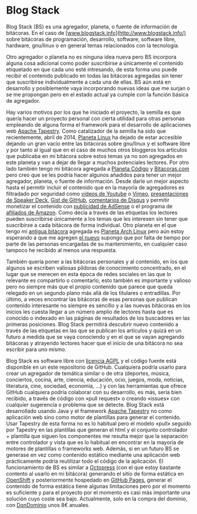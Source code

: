 # Blog Stack

Blog Stack (BS) es una agregador, planeta, o fuente de información de bitácoras. En el caso de [www.blogstack.info](http://www.blogstack.info/) sobre bitácoras de 
programación, desarrollo, software, software libre, hardware, gnu/linux o en general temas relacionados con la tecnología.

Otro agregador o planeta no es ninguna idea nueva pero BS incorpora alguna cosa adicional como poder suscribirse a únicamente el contenido etiquetado en que cada uno
esté intresando, de esta forma uno puede recibir el contenido publicado en todas las bitácoras agregadas sin tener que suscribirse individualmente a cada una de ellas. 
BS aún está en desarrollo y posiblemente vaya incorporando nuevas ideas que me surjan o se me propongan pero en el estado actual ya cumple con la función básica de agregador.
 
Hay varios motivos por los que he iniciado el proyecto, la semilla es que quería hacer un proyecto personal con cierta utilidad para otras personas empleando de alguna forma 
el framework para el desarrollo de aplicaciones web [Apache Tapestry](http://tapestry.apache.org/). Como catalizador de la semilla ha sido que recientemente, abril de 2014,
[Planeta Linux](http://planetalinux.org/) ha dejado de estar accesible dejando un gran vacío entre las bitácoras sobre gnu/linux y el software libre y por tanto al 
igual que en el caso de muchos otros bloggeros los artículos que publicaba en mi bitácora sobre estos temas ya no son agregados en este planeta y van a dejar de llegar 
a muchos potenciales lectores. Por otro lado también tengo mi bitácora agregada a [Planeta Código](http://planetacodigo.com/) y [Bitacoras.com](http://bitacoras.com/) 
pero creo que se les podría hacer algunos añadidos para tener un mejor agregador, planeta, o fuente de información. Desde darle un mejor aspecto hasta el permitir incluir
el contenido que en la mayoría de agregadores es filtradado por seguridad como [vídeos de Youtube](https://www.youtube.com/) o [Vimeo](http://vimeo.com/), 
[presentaciones de Speaker Deck](http://speakerdeck.com/), [Gist de GitHub](http://gist.github.com/), [comentarios de Disqus](http://disqus.com/) y permitir monetizar 
el contenido con [publicidad de AdSense](https://www.google.com/adsense/) o el programa de [afiliados de Amazon](https://afiliados.amazon.es/). Como decía a través de 
las etiquetas los lectores pueden suscribirse únicamente a los temas que les interesen sin tener que suscribirse a cada bitácora de forma individual. Otro planeta en 
el que tengo mi [antigua bitácora](http://elblogdepicodev.blogspot.com.es/) agregada es [Planeta Arch Linux](http://planeta.archlinux-es.org/) pero aún estoy esperando
a que me agregen [el nuevo](http://picodotdev.github.io/blog-bitix/) supongo que por falta de tiempo por parte de las personas encargadas de su mantenimiento, en cualquier
caso tampoco he recibido al menos una respuesta.

También quería poner a las bitácoras personales y al contenido, en los que algunos se escriben valiosas píldoras de conocimiento concentrado, en el lugar que se merecen 
en esta época de redes sociales en las que lo relevante es compartirlo o comentarlo, esto también es importante y valioso pero no siempre más que el propio contenido que
parece que queda relegado en un segundo plano más allá de los titulares o entradillas. Por último, a veces encontrar las bitácoras de esas personas que publican contenido 
interesante no siempre es sencillo y a las nuevas bitácoras en los inicios les cuesta llegar a un número amplio de lectores hasta que es conocido o indexado en las
páginas de resultados de los buscadores en las primeras posiciones. Blog Stack permitirá descubrir nuevo contenido a través de las etiquetas en las que se publican 
los artículos y quizá en un futuro a medida que se vaya conociendo y en el que se vayan agregando bitácoras y atrayendo lectores hacer que el inicio de una bitácora no 
sea escribir para uno mismo.

Blog Stack es software libre con [licencia AGPL](http://www.gnu.org/licenses/agpl-3.0.html) y el código fuente está disponible en un este repositorio de GitHub. 
Cualquiera podría usarlo para crear un agregador de temática similar o de otra (deportes, música, conciertos, cocina, arte, ciencia, educación, ocio, juegos, moda, noticias, 
literatura, cine, sociedad, economía, ...) y con las herramientas que ofrece GitHub cualquiera podría colaborar con su desarrollo, es más, sería bien recibido, a través
de código con «pull request» o creando «issues» con cualquier sugerencia o problema que se detecte. Blog Stack está desarrollado usando Java y el framework
[Apache Tapestry](http://tapestry.apache.org/) no como aplicación web sino como motor de plantillas para generar el contenido. Usar Tapestry de esta forma no es lo
habitual pero el modelo «pull» seguido por Tapestry en las plantillas que generan el html y el conjunto controlador + plantilla que siguen los componentes me resulta mejor
 que la separación entre controlador y vista que es lo habitual en encontrar en la mayoría de motores de plantillas o frameworks web. Además, si en un futuro BS se generase
 en vez como contenido estático mediante una aplicación web prácticamente podría reutilizar todo el código de la aplicación. El funcionamiento de BS es similar a 
 [Octopress](http://octopress.org/) (con el que estoy bastante contento al usarlo en mi bitácora) generando el sitio de forma estática en [OpenShift](https://www.openshift.com/)
 y posteriormente hospedado en [GitHub Pages](https://pages.github.com/), generar el contenido de forma estática tiene algunas limitaciones pero por el momento es suficiente
 y para el proyecto por el momento es casi más importante una solución cuyo coste sea bajo. Actualmente, solo en la compra del dominio, con [DonDominio](http://dondominio.com/) 
 unos 8€ anuales.
